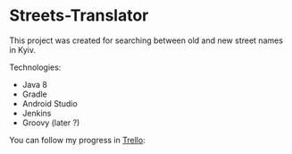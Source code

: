 # Streets-Translator

This project was created for searching between old and new street names in Kyiv.

Technologies:
* Java 8
* Gradle
* Android Studio
* Jenkins
* Groovy (later ?)


You can follow my progress in [Trello](https://trello.com/b/w1ZWxYFJ/streets-translator):
